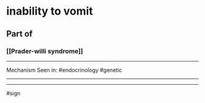 # inability to vomit
## Part of
### [[Prader-willi syndrome]]

---
Mechanism
Seen in: #endocrinology #genetic 

---


---
#sign 
